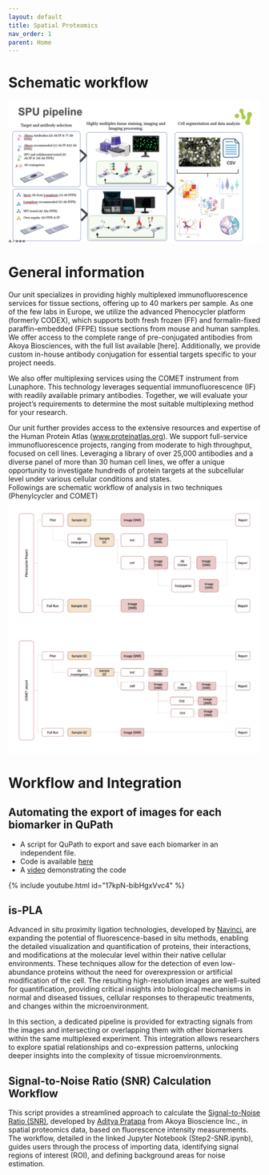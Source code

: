 ```yaml
---
layout: default
title: Spatial Proteomics
nav_order: 1
parent: Home
---
```

# Schematic workflow  
![](./Images/Spatial_Proteomics_Workflow.png)   


# General information  
Our unit specializes in providing highly multiplexed immunofluorescence services for tissue sections, offering up to 40 markers per sample. As one of the few labs in Europe, we utilize the advanced Phenocycler platform (formerly CODEX), which supports both fresh frozen (FF) and formalin-fixed paraffin-embedded (FFPE) tissue sections from mouse and human samples. We offer access to the complete range of pre-conjugated antibodies from Akoya Biosciences, with the full list available [here]. Additionally, we provide custom in-house antibody conjugation for essential targets specific to your project needs.    

We also offer multiplexing services using the COMET instrument from Lunaphore. This technology leverages sequential immunofluorescence (IF) with readily available primary antibodies. Together, we will evaluate your project’s requirements to determine the most suitable multiplexing method for your research.   

Our unit further provides access to the extensive resources and expertise of the Human Protein Atlas (www.proteinatlas.org). We support full-service immunofluorescence projects, ranging from moderate to high throughput, focused on cell lines. Leveraging a library of over 25,000 antibodies and a diverse panel of more than 30 human cell lines, we offer a unique opportunity to investigate hundreds of protein targets at the subcellular level under various cellular conditions and states.   
Followings are schematic workflow of analysis in two techniques (Phenylcycler and COMET)  
![](./Images/Phenylcycler_workflow.jpg)  
![](./Images/COMET_workflow.jpg)  

# Workflow and Integration  
## Automating the export of images for each biomarker in QuPath  
- A script for QuPath to export and save each biomarker in an independent file.  
- Code is available [here](./Codes/Scripts/Extracting_multichannel_images.groovy) 
- A [video](https://youtu.be/802NyI9pbeA?si=17kpN-bibHgxVvc4) demonstrating the code

{% include youtube.html id="17kpN-bibHgxVvc4" %}
  
## is-PLA  
Advanced in situ proximity ligation technologies, developed by [Navinci](https://navinci.se/technology/), are expanding the potential of fluorescence-based in situ methods, enabling the detailed visualization and quantification of proteins, their interactions, and modifications at the molecular level within their native cellular environments. These techniques allow for the detection of even low-abundance proteins without the need for overexpression or artificial modification of the cell. The resulting high-resolution images are well-suited for quantification, providing critical insights into biological mechanisms in normal and diseased tissues, cellular responses to therapeutic treatments, and changes within the microenvironment.  

In this section, a dedicated pipeline is provided for extracting signals from the images and intersecting or overlapping them with other biomarkers within the same multiplexed experiment. This integration allows researchers to explore spatial relationships and co-expression patterns, unlocking deeper insights into the complexity of tissue microenvironments.  
## Signal-to-Noise Ratio (SNR) Calculation Workflow  
This script provides a streamlined approach to calculate the [Signal-to-Noise Ratio (SNR)](https://github.com/adyprat/akoya_webinar_0622/blob/main/notebooks/Step2-SNR.ipynb), developed by [Aditya Pratapa](https://www.linkedin.com/in/adyprat/) from Akoya Bioscience Inc.,  in spatial proteomics data, based on fluorescence intensity measurements. The workflow, detailed in the linked Jupyter Notebook (Step2-SNR.ipynb), guides users through the process of importing data, identifying signal regions of interest (ROI), and defining background areas for noise estimation.  

